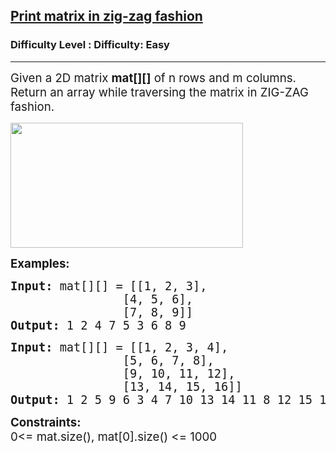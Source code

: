 <h2><a href="https://www.geeksforgeeks.org/problems/print-matrix-in-zig-zag-fashion--122748/1">Print matrix in zig-zag fashion</a></h2><h3>Difficulty Level : Difficulty: Easy</h3><hr><div class="problems_problem_content__Xm_eO"><p><span style="font-size: 14pt;">Given a 2D matrix <strong>mat[][]</strong> of n rows and m columns. Return an array while traversing the matrix in ZIG-ZAG fashion.</span></p>
<p><img src="https://media.geeksforgeeks.org/img-practice/prod/addEditProblem/problem_desc/Web/Other/blobid0_1731912562.png" width="372" height="200"></p>
<p><span style="font-size: 14pt;"><strong>Examples:</strong></span></p>
<pre><span style="font-size: 14pt;"><strong>Input: </strong>mat[][] = </span><span style="font-size: 18.6667px;">[[1, 2, 3],
                [4, 5, 6],
                [7, 8, 9]]<strong><br>Output: </strong>1 2 4 7 5 3 6 8 9</span></pre>
<pre><span style="font-size: 18.6667px;"><strong>Input: </strong>mat[][] = [[1, 2, 3, 4], 
                [5, 6, 7, 8],
                [9, 10, 11, 12],
                [13, 14, 15, 16]]<strong>
Output: </strong>1 2 5 9 6 3 4 7 10 13 14 11 8 12 15 16</span></pre>
<p><span style="font-size: 18.6667px;"><strong>Constraints:</strong><br>0&lt;= mat.size(), mat[0].size() &lt;= 1000</span></p></div>